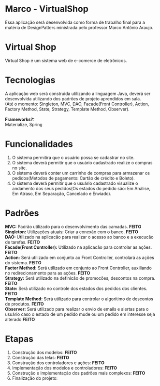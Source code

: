 # Marco - VirtualShop
Essa aplicação será desenvolvida como forma de trabalho final para a matéria de DesignPatters ministrada pelo professor Marco Antônio Araujo.

# Virtual Shop
Virtual Shop é um sistema web de e-comerce de eletrônicos.

# Tecnologias
A aplicação web será construida utilizando a linguagem Java, deverá ser desenvolvida utilizando dos padrões de projeto aprendidos em sala.<br />
(Até o momento: Singleton, MVC, DAO, Facade(Front Controller), Action, Factory Method, State, Strategy, Template Method, Observer).
<br />
<br />
<b>Frameworks?:</b><br />
   Materialize, Spring
   
# Funcionalidades
  1. O sistema permitira que o usuário possa se cadastrar no site.
  2. O sistema deverá permitir que o usuário cadastrado realize o compras no site.
  3. O sistema deverá conter um carrinho de compras para armazenar os pedidos(Metodos de pagamento: Cartão de crédito e Boleto).
  4. O sistema deverá permitir que o usuário cadastrado visualize o andamento dos seus pedidos(Os estados do pedido são: Em Análise, Em  Atraso, Em Separação, Cancelado e Enviado).

# Padrões
<b>MVC:</b> Padrão utilizado para o desenvolvimento das camadas. <b>FEITO</b>
<br />
<b>Singleton:</b> Utilizações atuais: Criar a conexão com o banco. <b>FEITO</b>
<br />
<b>DAO:</b> Utilizado na aplicacão para realizar o acesso ao banco e a execucão de tarefas. <b>FEITO</b>
<br />
<b>Facade(Front Controller):</b> Utilizado na aplicacão para controlar as ações. <b>FEITO</b>
<br /> 
<b>Action:</b> Será utilizado em conjunto ao Front Controller, controlará as ações do sistema. <b>FEITO</b>
<br />
<b>Factor Method:</b> Será utilizado em conjunto ao Front Controller, auxiliando no redirecionamento para as ações. <b>FEITO</b>
<br />
<b>Strategy:</b> Será utilizado na definicão de promocões, descontos na compra. <b>FEITO</b>
<br />
<b>State:</b> Será utilizado no controle dos estados dos pedidos dos clientes. <b>FEITO</b>
<br />
<b>Template Method:</b> Será utilizado para controlar o algoritimo de descontos de produtos. <b>FEITO</b>
<br />
<b>Observer:</b> Será utilizado para realizar o envio de emails e alertas para o usuário caso o estado de um pedido mude ou um pedido em interesse seja alterado <b>FEITO</b>
<br />
 # Etapas
 1. Construção dos modelos: <b>FEITO</b>
 2. Construção das telas: <b>FEITO</b>
 3. Construção dos controladores e ações: <b>FEITO</b>
 4. Implementação dos modelos e controladores: <b>FEITO</b>
 5. Construção e Implementação dos padrões mais complexos: <b>FEITO</b>
 6. Finalização do projeto:

